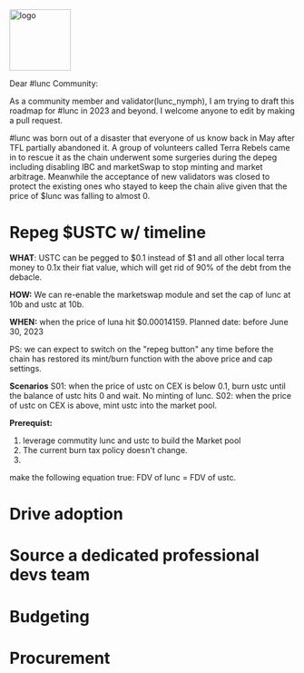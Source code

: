  <img width="108" alt="logo" src="https://user-images.githubusercontent.com/116828797/209113042-f1244953-6853-4b70-b1d0-0d993ca16c65.png">

Dear #lunc Community:
	
As a community member and validator(lunc_nymph), I am trying to draft this roadmap for #lunc in 2023 and beyond. I welcome anyone to edit by making a pull request.
	
#lunc was born out of a disaster that everyone of us know back in May after TFL partially abandoned it. A group of volunteers called Terra Rebels came in to rescue it as the chain underwent some surgeries during the depeg including disabling IBC and marketSwap to stop minting and market arbitrage. Meanwhile the acceptance of new validators was closed to protect the existing ones who stayed to keep the chain alive given that the price of $lunc was falling to almost 0. 


# Repeg $USTC w/ timeline

**WHAT**: USTC can be pegged to $0.1 instead of $1 and all other local terra money to 0.1x their fiat value, which will get rid of 90% of the debt from the debacle.

**HOW:** We can re-enable the marketswap module and set the cap of lunc at 10b and ustc at 10b.

**WHEN:** when the price of luna hit $0.00014159. Planned date: before June 30, 2023


PS: we can expect to switch on the "repeg button" any time before the chain has restored its mint/burn function with the above price and cap settings.

**Scenarios**
S01: when the price of ustc on CEX is below 0.1, burn ustc until the balance of ustc hits 0 and wait. No minting of lunc.
S02: when the price of ustc on CEX is above, mint ustc into the market pool.

**Prerequist:** 
1. leverage commutity lunc and ustc to build the Market pool
2. The current burn tax policy doesn't change.
3. <span style="color:red">
 make the following equation true: FDV of lunc = FDV of ustc.
</style>





# Drive adoption
# Source a dedicated professional devs team
# Budgeting
# Procurement
